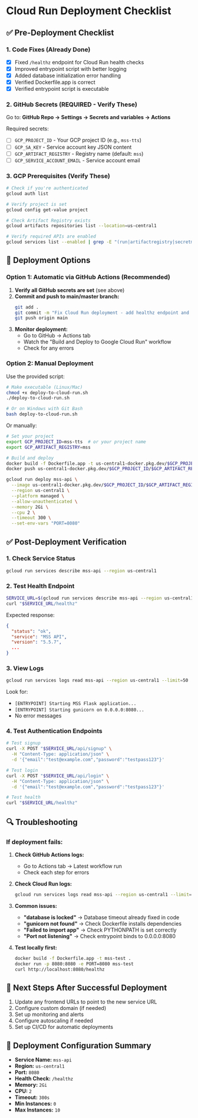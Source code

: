 # Cloud Run Deployment Checklist

## ✅ Pre-Deployment Checklist

### 1. Code Fixes (Already Done)
- [x] Fixed `/healthz` endpoint for Cloud Run health checks
- [x] Improved entrypoint script with better logging
- [x] Added database initialization error handling
- [x] Verified Dockerfile.app is correct
- [x] Verified entrypoint script is executable

### 2. GitHub Secrets (REQUIRED - Verify These)

Go to: **GitHub Repo → Settings → Secrets and variables → Actions**

Required secrets:
- [ ] `GCP_PROJECT_ID` - Your GCP project ID (e.g., `mss-tts`)
- [ ] `GCP_SA_KEY` - Service account key JSON content
- [ ] `GCP_ARTIFACT_REGISTRY` - Registry name (default: `mss`)
- [ ] `GCP_SERVICE_ACCOUNT_EMAIL` - Service account email

### 3. GCP Prerequisites (Verify These)

```bash
# Check if you're authenticated
gcloud auth list

# Verify project is set
gcloud config get-value project

# Check Artifact Registry exists
gcloud artifacts repositories list --location=us-central1

# Verify required APIs are enabled
gcloud services list --enabled | grep -E "(run|artifactregistry|secretmanager|storage)"
```

## 🚀 Deployment Options

### Option 1: Automatic via GitHub Actions (Recommended)

1. **Verify all GitHub secrets are set** (see above)
2. **Commit and push to main/master branch:**
   ```bash
   git add .
   git commit -m "Fix Cloud Run deployment - add healthz endpoint and improve entrypoint"
   git push origin main
   ```
3. **Monitor deployment:**
   - Go to GitHub → Actions tab
   - Watch the "Build and Deploy to Google Cloud Run" workflow
   - Check for any errors

### Option 2: Manual Deployment

Use the provided script:
```bash
# Make executable (Linux/Mac)
chmod +x deploy-to-cloud-run.sh
./deploy-to-cloud-run.sh

# Or on Windows with Git Bash
bash deploy-to-cloud-run.sh
```

Or manually:
```bash
# Set your project
export GCP_PROJECT_ID=mss-tts  # or your project name
export GCP_ARTIFACT_REGISTRY=mss

# Build and deploy
docker build -f Dockerfile.app -t us-central1-docker.pkg.dev/$GCP_PROJECT_ID/$GCP_ARTIFACT_REGISTRY/mss-api:latest .
docker push us-central1-docker.pkg.dev/$GCP_PROJECT_ID/$GCP_ARTIFACT_REGISTRY/mss-api:latest

gcloud run deploy mss-api \
  --image us-central1-docker.pkg.dev/$GCP_PROJECT_ID/$GCP_ARTIFACT_REGISTRY/mss-api:latest \
  --region us-central1 \
  --platform managed \
  --allow-unauthenticated \
  --memory 2Gi \
  --cpu 2 \
  --timeout 300 \
  --set-env-vars "PORT=8080"
```

## ✅ Post-Deployment Verification

### 1. Check Service Status
```bash
gcloud run services describe mss-api --region us-central1
```

### 2. Test Health Endpoint
```bash
SERVICE_URL=$(gcloud run services describe mss-api --region us-central1 --format 'value(status.url)')
curl "$SERVICE_URL/healthz"
```

Expected response:
```json
{
  "status": "ok",
  "service": "MSS API",
  "version": "5.5.7",
  ...
}
```

### 3. View Logs
```bash
gcloud run services logs read mss-api --region us-central1 --limit=50
```

Look for:
- `[ENTRYPOINT] Starting MSS Flask application...`
- `[ENTRYPOINT] Starting gunicorn on 0.0.0.0:8080...`
- No error messages

### 4. Test Authentication Endpoints
```bash
# Test signup
curl -X POST "$SERVICE_URL/api/signup" \
  -H "Content-Type: application/json" \
  -d '{"email":"test@example.com","password":"testpass123"}'

# Test login
curl -X POST "$SERVICE_URL/api/login" \
  -H "Content-Type: application/json" \
  -d '{"email":"test@example.com","password":"testpass123"}'

# Test health
curl "$SERVICE_URL/healthz"
```

## 🔍 Troubleshooting

### If deployment fails:

1. **Check GitHub Actions logs:**
   - Go to Actions tab → Latest workflow run
   - Check each step for errors

2. **Check Cloud Run logs:**
   ```bash
   gcloud run services logs read mss-api --region us-central1 --limit=100
   ```

3. **Common issues:**
   - **"database is locked"** → Database timeout already fixed in code
   - **"gunicorn not found"** → Check Dockerfile installs dependencies
   - **"Failed to import app"** → Check PYTHONPATH is set correctly
   - **"Port not listening"** → Check entrypoint binds to 0.0.0.0:8080

4. **Test locally first:**
   ```bash
   docker build -f Dockerfile.app -t mss-test .
   docker run -p 8080:8080 -e PORT=8080 mss-test
   curl http://localhost:8080/healthz
   ```

## 📝 Next Steps After Successful Deployment

1. Update any frontend URLs to point to the new service URL
2. Configure custom domain (if needed)
3. Set up monitoring and alerts
4. Configure autoscaling if needed
5. Set up CI/CD for automatic deployments

## 🎯 Deployment Configuration Summary

- **Service Name:** `mss-api`
- **Region:** `us-central1`
- **Port:** `8080`
- **Health Check:** `/healthz`
- **Memory:** `2Gi`
- **CPU:** `2`
- **Timeout:** `300s`
- **Min Instances:** `0`
- **Max Instances:** `10`


